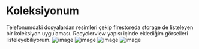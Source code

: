 # Koleksiyonum
Telefonumdaki dosyalardan resimleri çekip firestoreda storage de listeleyen bir koleksiyon uygulaması. Recyclerview yapısı içinde eklediğim  görselleri listeleyebiliyorum. 
![image](https://github.com/Adl1coder/Task1InInternship/assets/93915867/c42613ee-24f2-4226-8db6-53d5e1b7ac9f)
![image](https://github.com/Adl1coder/Task1InInternship/assets/93915867/ab2582e7-d51a-44fc-ac6b-c00e81c8f6fd)
![image](https://github.com/Adl1coder/Task1InInternship/assets/93915867/676321c8-907d-457f-b252-a2914b3e7823)
![image](https://github.com/Adl1coder/Task1InInternship/assets/93915867/e90837ef-a852-4b35-a116-3eae17f0d9c5)

